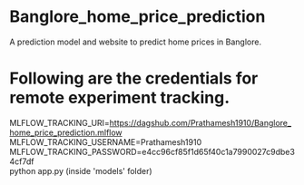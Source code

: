 # Banglore_home_price_prediction
A prediction model and website to predict home prices in Banglore.

# Following are the credentials for remote experiment tracking.
MLFLOW_TRACKING_URI=https://dagshub.com/Prathamesh1910/Banglore_home_price_prediction.mlflow \
MLFLOW_TRACKING_USERNAME=Prathamesh1910 \
MLFLOW_TRACKING_PASSWORD=e4cc96cf85f1d65f40c1a7990027c9dbe34cf7df \
python app.py (inside 'models' folder)